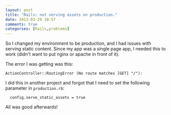 ```yaml
---
layout: post
title: "Rails: not serving assets on production."
date: 2013-03-29 10:57
comments: true
categories: [Rails,problems]
---
```

So I changed my environment to be production, and I had issues with serving static content. Since my app was a single page app, I needed this to work (didn't want to put nginx or apache in front of it). 

The error I was getting was this:

```
ActionController::RoutingError (No route matches [GET] "/"):
```

I did this in another project and forgot that I need to set the following parameter in ```production.rb```:

```
  config.serve_static_assets = true
```

All was good afterwards!
